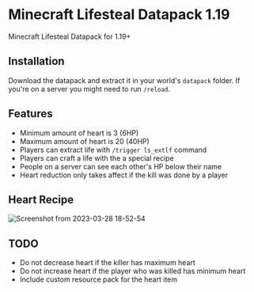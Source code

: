 # Minecraft Lifesteal Datapack 1.19

Minecraft Lifesteal Datapack for 1.19+

## Installation

Download the datapack and extract it in your world's `datapack` folder. If you're on a server you might need to run `/reload`.

## Features

- Minimum amount of heart is 3 (6HP)
- Maximum amount of heart is 20 (40HP)
- Players can extract life with `/trigger ls_extlf` command
- Players can craft a life with the a special recipe
- People on a server can see each other's HP below their name
- Heart reduction only takes affect if the kill was done by a player

## Heart Recipe


![Screenshot from 2023-03-28 18-52-54](https://user-images.githubusercontent.com/65359713/228290471-c036730c-4318-4501-b89f-835f2c11a7dd.png)


## TODO

- Do not decrease heart if the killer has maximum heart
- Do not increase heart if the player who was killed has minimum heart
- Include custom resource pack for the heart item
